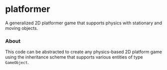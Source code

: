 # platformer
A generalized 2D platformer game that supports physics with stationary and moving objects.

### About

This code can be abstracted to create any physics-based 2D platform game using the inheritance scheme that supports various entities of type `GameObject`.
